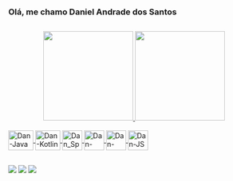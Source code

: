 ### Olá, me chamo Daniel Andrade dos Santos

##

<div align="center">
  <a href="https://github.com/DanielASantos">
  <img height="180em" src="https://github-readme-stats.vercel.app/api?username=DanielASantos&show_icons=true&theme=dark&include_all_commits=true&count_private=true"/>
  <img height="180em" src="https://github-readme-stats.vercel.app/api/top-langs/?username=DanielASantos&layout=compact&langs_count=7&theme=dark"/>
</div>
  
 <div style="display: inline_block"><br>
  <img align="center" alt="Dan-Java" height="40" width="50" src="https://cdn.jsdelivr.net/gh/devicons/devicon/icons/java/java-original.svg">
  <img align="center" alt="Dan-Kotlin" height="40" width="50" src="https://cdn.jsdelivr.net/gh/devicons/devicon/icons/kotlin/kotlin-original.svg">
  <img align="center" alt="Dan_Spring" height="40" width="40" src="https://cdn.jsdelivr.net/gh/devicons/devicon/icons/spring/spring-original.svg"> 
  <img align="center" alt="Dan-HTML " height="40" width="40" src="https://cdn.jsdelivr.net/gh/devicons/devicon/icons/html5/html5-original.svg">  
  <img align="center" alt="Dan-CSS" height="40" width="40" src="https://cdn.jsdelivr.net/gh/devicons/devicon/icons/css3/css3-original.svg">
  <img align="center" alt="Dan-JS" height="40" width="40" src="https://cdn.jsdelivr.net/gh/devicons/devicon/icons/javascript/javascript-original.svg">
</div>

  ##
    
<div> 
  <a href = "mailto:daniel.andradesantos88@gmail.com"><img src="https://img.shields.io/badge/Gmail-D14836?style=for-the-badge&logo=gmail&logoColor=white"></a>
  <a href="https://www.linkedin.com/in/danielsantos88/" target="_blank"><img src="https://img.shields.io/badge/LinkedIn-0077B5?style=for-the-badge&logo=linkedin&logoColor=white" target="_blank"></a> 
  <a href="https://twitter.com/Danield35394937" target="_blank"><img src="https://img.shields.io/badge/Twitter-1DA1F2?style=for-the-badge&logo=twitter&logoColor=white"></a>
</div>

